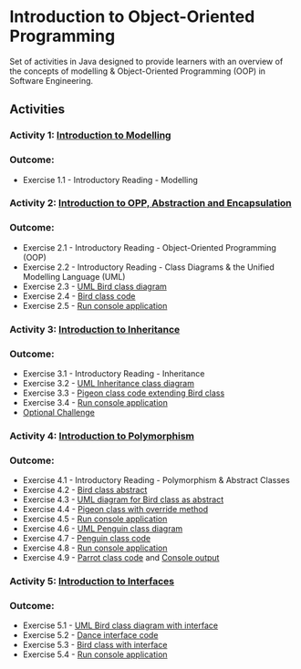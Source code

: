 # Introduction to Object-Oriented Programming
Set of activities in Java designed to provide learners with an overview of the concepts of modelling &amp; Object-Oriented Programming (OOP) in Software Engineering.

## Activities
### Activity 1: [Introduction to Modelling](Activities/activity_1.md)
### Outcome:
- Exercise 1.1 - Introductory Reading - Modelling

### Activity 2: [Introduction to OPP, Abstraction and Encapsulation](Activities/activity_2.md)
### Outcome:
- Exercise 2.1 - Introductory Reading - Object-Oriented Programming (OOP)
- Exercise 2.2 - Introductory Reading - Class Diagrams & the Unified Modelling Language (UML)
- Exercise 2.3 - [UML Bird class diagram](Outcomes/UMLBirdClassDiagram.png)
- Exercise 2.4 - [Bird class code](src/com/techreturners/Bird.java)
- Exercise 2.5 - [Run console application](Outcomes/Exercise-2.5-Output.txt)

### Activity 3: [Introduction to Inheritance](Activities/activity_3.md)
### Outcome:
- Exercise 3.1 - Introductory Reading - Inheritance
- Exercise 3.2 - [UML Inheritance class diagram](Outcomes/UMLInheritanceClassDiagram.png)
- Exercise 3.3 - [Pigeon class code extending Bird class](src/com/techreturners/Pigeon.java)
- Exercise 3.4 - [Run console application](Outcomes/Exercise-3.4-Output.txt)
- [Optional Challenge](Outcomes/Exercise-3-Optional-Challenge-Output.txt)

### Activity 4: [Introduction to Polymorphism](Activities/activity_4.md)
### Outcome:
- Exercise 4.1 - Introductory Reading - Polymorphism & Abstract Classes
- Exercise 4.2 - [Bird class abstract](src/com/techreturners/Bird.java)
- Exercise 4.3 - [UML diagram for Bird class as abstract](Outcomes/UMLBirdAbstractClassDiagram.png)
- Exercise 4.4 - [Pigeon class with override method](src/com/techreturners/Pigeon.java)
- Exercise 4.5 - [Run console application](Outcomes/Exercise-4.5-Output.txt)
- Exercise 4.6 - [UML Penguin class diagram](Outcomes/UMLPenguinClassDiagram.png)
- Exercise 4.7 - [Penguin class code](src/com/techreturners/Penguin.java)
- Exercise 4.8 - [Run console application](Outcomes/Exercise-4.8-Output.txt)
- Exercise 4.9 - [Parrot class code](src/com/techreturners/Parrot.java) and [Console output](Outcomes/Exercise-4.9-Output.txt)

### Activity 5: [Introduction to Interfaces](Activities/activity_5.md)
### Outcome:
- Exercise 5.1 - [UML Bird class diagram with interface](Outcomes/UMLBirdClassWithInterfaceDiagram.png)
- Exercise 5.2 - [Dance interface code](src/com/techreturners/Dance.java)
- Exercise 5.3 - [Bird class with interface](src/com/techreturners/Bird.java)
- Exercise 5.4 - [Run console application](Outcomes/Exercise-5.4-Output.txt)

